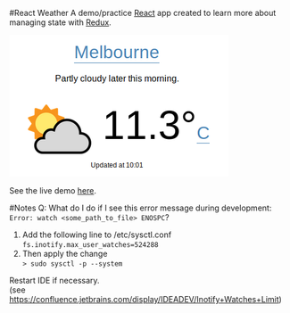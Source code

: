 #React Weather
A demo/practice [React](https://reactjs.org/) app created to learn more about managing state with [Redux](https://redux.js.org/).

![alt text](images/demo.png)

See the live demo [here](https://weather.demo.samuelli.net).

#Notes
Q: What do I do if I see this error message during development: `Error: watch <some_path_to_file> ENOSPC`?
1. Add the following line to  /etc/sysctl.conf  
`fs.inotify.max_user_watches=524288`  
2. Then apply the change  
`> sudo sysctl -p --system`

Restart IDE if necessary.  
(see https://confluence.jetbrains.com/display/IDEADEV/Inotify+Watches+Limit)

